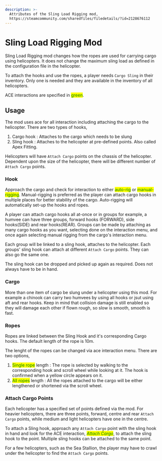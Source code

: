 ```yaml
---
description: >-
  Attributes of the Sling Load Rigging mod,
  https://steamcommunity.com/sharedfiles/filedetails/?id=2128676112
---
```


# Sling Load Rigging Mod

Sling Load Rigging mod changes how the ropes are used for carrying cargo using helicopters. It does not change the maximum sling load as defined in the configuration file in the helicopter.

To attach the hooks and use the ropes, a player needs `Cargo Sling`  in their inventory. Only one is needed and they are available in the inventory of all helicopters.

ACE interactions are specified in <mark style="color:green;">green</mark>.

## Usage

The mod uses ace for all interaction including attaching the cargo to the helicopter. There are two types of hooks,

1. Cargo hook : Attaches to the cargo which needs to be slung
2. Sling hook : Attaches to the helicopter at pre-defined points. Also called Apex Fitting.

Helicopters will have `Attach Cargo`  points on the chassis of the helicopter. Dependent upon the size of the helicopter, there will be different number of `Attach Cargo` points.

### &#x20;Hook

Approach the cargo and check for interaction to either <mark style="color:green;">auto-rig</mark> or <mark style="color:green;">manual-rigging</mark>. Manual-rigging is preferred as the player can attach cargo hooks in multiple places for better stability of the cargo. Auto-rigging will automatically set-up the hooks and ropes.

A player can attach cargo hooks all at-once or in groups for example, a humvee can have three groups, forward hooks (FORWARD), side hooks(SIDE) and rear hooks(REAR). Groups can be made by attaching as many cargo hooks as you want, selecting done on the interaction menu, and once again selecting manual rigging from the cargo's interaction menu.

Each group will be linked to a sling hook, attaches to the helicopter. Each groups' sling hook can attach at different `Attach Cargo` points. They can also go the same one.

The sling hook can be dropped and picked up again as required. Does not always have to be in hand.

### Cargo

More than one item of cargo be slung under a helicopter using this mod. For example a chinook can carry two humvees by using all hooks or jsut using aft and rear hooks. Keep in mind that collision damage is still enabled so they will damage each other if flown rough, so slow is smooth, smooth is fast.

### Ropes

Ropes are linked between the Sling Hook and it's corresponding Cargo hooks. The default length of the rope is 10m.

The lenght of the ropes can be changed via ace interaction menu. There are two options,

1. <mark style="color:green;">Single rope</mark> length : The rope is selected by walking to the corresponding hook and scroll wheel while looking at it. The hook is confirmed when a yellow circle appears on it.
2. <mark style="color:green;">All ropes</mark> length : All the ropes attached to the cargo will be either lengthened or shortened via the scroll wheel.

### Attach Cargo Points

Each helicopter has a specified set of points defined via the mod. For heavier helicopters, there are three points, forward, centre and rear `Attach Cargo` points, while medium and light helicopters have one in the centre.

To attach a Sling hook, approach any `Attach Cargo` point with the sling hook in hand and look for the ACE interaction, _<mark style="color:green;">Attach Cargo</mark>_,  to attach the sling hook to the point. Multiple sling hooks can be attached to the same point.

For a few helicopters, such as the Sea Stallion, the player may have to crawl under the helicopter to find the `Attach Cargo` points.
